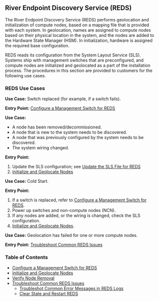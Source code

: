 ## River Endpoint Discovery Service \(REDS\)

The River Endpoint Discovery Service \(REDS\) performs geolocation and initialization of compute nodes, based on a mapping file that is provided with each system. In geolocation, names are assigned to compute nodes based on their physical location in the system, and the nodes are added to the Hardware State Manager \(HSM\). In initialization, hardware is assigned the required base configuration.

REDS reads its configuration from the System Layout Service \(SLS\). Systems ship with management switches that are preconfigured, and compute nodes are initialized and geolocated as a part of the installation process. The procedures in this section are provided to customers for the following use cases.

### REDS Use Cases

**Use Case:** Switch replaced \(for example, if a switch fails\).

**Entry Point:** [Configure a Management Switch for REDS](Configure_a_Management_Switch_for_REDS.md)



**Use Case:**

-   A node has been removed/decommissioned.
-   A node that is new to the system needs to be discovered.
-   A node that was previously configured by the system needs to be discovered.
-   The system wiring changed.

**Entry Point:**

1.  Update the SLS configuration; see [Update the SLS File for REDS](Update_the_SLS_File_for_REDS.md)
2.  [Initialize and Geolocate Nodes](Initialize_and_Geolocate_Nodes.md)



**Use Case:** Cold Start.

**Entry Point:**

1.  If a switch is replaced, refer to [Configure a Management Switch for REDS](Configure_a_Management_Switch_for_REDS.md).
2.  Power up switches and non-compute nodes \(NCN\).
3.  If any nodes are added, or the wiring is changed, check the SLS configuration.
4.  [Initialize and Geolocate Nodes](Initialize_and_Geolocate_Nodes.md).



**Use Case:** Geolocation has failed for one or more compute nodes.

**Entry Point:** [Troubleshoot Common REDS Issues](Troubleshoot_Common_REDS_Issues.md)



### Table of Contents

-   [Configure a Management Switch for REDS](Configure_a_Management_Switch_for_REDS.md)
-   [Initialize and Geolocate Nodes](Initialize_and_Geolocate_Nodes.md)
-   [Verify Node Removal](Verify_Node_Removal.md)
-   [Troubleshoot Common REDS Issues](Troubleshoot_Common_REDS_Issues.md)
    -   [Troubleshot Common Error Messages in REDS Logs](Troubleshoot_Common_Error_Messages_in_REDS_Logs.md)
    -   [Clear State and Restart REDS](Clear_State_and_Restart_REDS.md)